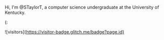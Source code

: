 Hi, I'm @STaylorT, a computer science undergraduate at the University of Kentucky.

(: 

![visitors](https://visitor-badge.glitch.me/badge?page.id}
<!---
STaylorT/STaylorT is a ✨ special ✨ repository because its `README.md` (this file) appears on your GitHub profile.
You can click the Preview link to take a look at your changes.
--->

